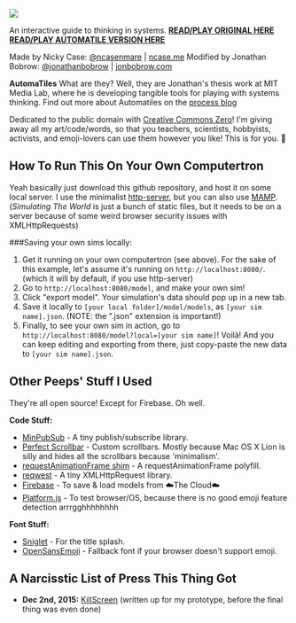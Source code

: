 
![](http://i.imgur.com/Illmtbb.gif)

An interactive guide to thinking in systems.
**[READ/PLAY ORIGINAL HERE](http://ncase.me/simulating)**
**[READ/PLAY AUTOMATILE VERSION HERE](http://automatiles.com/sim/emoji)**

Made by Nicky Case: [@ncasenmare](https://twitter.com/ncasenmare) | [ncase.me](http://ncase.me)
Modified by Jonathan Bobrow: [@jonathanbobrow](https://twitter.com/jonathanbobrow) | [jonbobrow.com](http://jonbobrow.com)

**AutomaTiles**
What are they? Well, they are Jonathan's thesis work at MIT Media Lab, where he is developing tangible tools for playing with systems thinking. Find out more about Automatiles on the [process blog](http://automatiles.tumblr.com)

Dedicated to the public domain with [Creative Commons Zero](https://creativecommons.org/publicdomain/zero/1.0/)! I'm giving away all my art/code/words, so that you teachers, scientists, hobbyists, activists, and emoji-lovers can use them however you like! This is for you. 💜

How To Run This On Your Own Computertron
---

Yeah basically just download this github repository, and host it on some local server. I use the minimalist [http-server](https://www.npmjs.com/package/http-server), but you can also use [MAMP](https://www.mamp.info/en/). (*Simulating The World* is just a bunch of static files, but it needs to be on a server because of some weird browser security issues with XMLHttpRequests)

###Saving your own sims locally:

1. Get it running on your own computertron (see above). For the sake of this example, let's assume it's running on `http://localhost:8080/`. (which it will by default, if you use http-server)
2. Go to `http://localhost:8080/model`, and make your own sim!
3. Click "export model". Your simulation's data should pop up in a new tab.
4. Save it locally to `[your local folder]/model/models`, as `[your sim name].json`. (NOTE: the ".json" extension is important!)
5. Finally, to see your own sim in action, go to `http://localhost:8080/model?local=[your sim name]`! Voilà! And you can keep editing and exporting from there, just copy-paste the new data to `[your sim name].json`.

Other Peeps' Stuff I Used
---

They're all open source! Except for Firebase. Oh well.

**Code Stuff:**

* [MinPubSub](https://github.com/daniellmb/MinPubSub) - A tiny publish/subscribe library.
* [Perfect Scrollbar](http://noraesae.github.io/perfect-scrollbar/) - Custom scrollbars. Mostly because Mac OS X Lion is silly and hides all the scrollbars because 'minimalism'.
* [requestAnimationFrame shim](https://gist.github.com/paulirish/1579671) - A requestAnimationFrame polyfill.
* [reqwest](https://github.com/ded/reqwest) - A tiny XMLHttpRequest library.
* [Firebase](https://www.firebase.com/) - To save & load models from ☁️The Cloud☁️
* [Platform.js](https://github.com/bestiejs/platform.js) - To test browser/OS, because there is no good emoji feature detection arrrgghhhhhhhh

**Font Stuff:**

* [Sniglet](https://www.theleagueofmoveabletype.com/sniglet) - For the title splash.
* [OpenSansEmoji](https://github.com/MorbZ/OpenSansEmoji) - Fallback font if your browser doesn't support emoji.


A Narcisstic List of Press This Thing Got
---

* **Dec 2nd, 2015:** [KillScreen](https://killscreen.com/articles/replicate-the-worlds-most-complex-systems-via-emoji) (written up for my prototype, before the final thing was even done)





